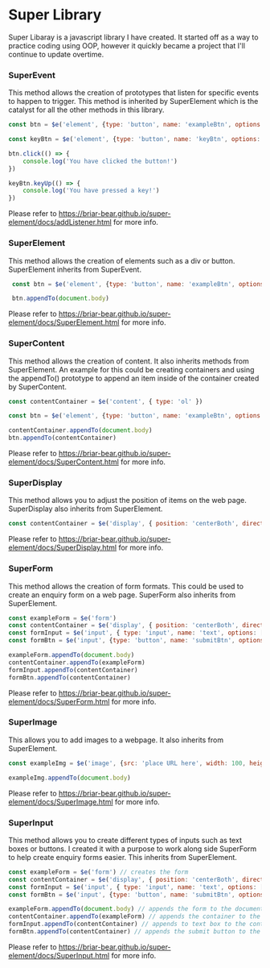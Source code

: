 # Super Library

Super Libaray is a javascript library I have created. It started off as a way to practice coding using OOP, however it quickly became a project that I'll continue to update overtime.

### SuperEvent

This method allows the creation of prototypes that listen for specific events to happen to trigger. This method is inherited by SuperElement which is the catalyst for all the other methods in this library.

```javascript
const btn = $e('element', {type: 'button', name: 'exampleBtn', options: [['value', 'Example']] })

const keyBtn = $e('element', {type: 'button', name: 'keyBtn', options: [['value', 'Key Up']] })

btn.click(() => {
    console.log('You have clicked the button!')
})

keyBtn.keyUp(() => {
    console.log('You have pressed a key!')
})
```

Please refer to https://briar-bear.github.io/super-element/docs/addListener.html for more info.

### SuperElement

This method allows the creation of elements such as a div or button. SuperElement inherits from SuperEvent.

```javascript
 const btn = $e('element', {type: 'button', name: 'exampleBtn', options: [['value', 'Example']] })

 btn.appendTo(document.body)
```

Please refer to https://briar-bear.github.io/super-element/docs/SuperElement.html for more info.

### SuperContent

This method allows the creation of content. It also inherits methods from SuperElement. An example for this could be creating containers and using the appendTo() prototype to append an item inside of the container created by SuperContent.

```javascript
const contentContainer = $e('content', { type: 'ol' })

const btn = $e('element', {type: 'button', name: 'exampleBtn', options: [['value', 'Example']] })

contentContainer.appendTo(document.body)
btn.appendTo(contentContainer)
```

Please refer to https://briar-bear.github.io/super-element/docs/SuperContent.html for more info.

### SuperDisplay

This method allows you to adjust the position of items on the web page. SuperDisplay also inherits from SuperElement.

```javascript
const contentContainer = $e('display', { position: 'centerBoth', direction: 'column' })
```

Please refer to https://briar-bear.github.io/super-element/docs/SuperDisplay.html for more info.

### SuperForm

This method allows the creation of form formats. This could be used to create an enquiry form on a web page. SuperForm also inherits from SuperElement.

```javascript
const exampleForm = $e('form')
const contentContainer = $e('display', { position: 'centerBoth', direction: 'column' })
const formInput = $e('input', { type: 'input', name: 'text', options: [['min', 1], ['max', 20]] })
const formBtn = $e('input', {type: 'button', name: 'submitBtn', options: [['value', 'Submit']] })

exampleForm.appendTo(document.body)
contentContainer.appendTo(exampleForm)
formInput.appendTo(contentContainer)
formBtn.appendTo(contentContainer)
```

Please refer to https://briar-bear.github.io/super-element/docs/SuperForm.html for more info.

### SuperImage

This allows you to add images to a webpage. It also inherits from SuperElement.

```javascript
const exampleImg = $e('image', {src: 'place URL here', width: 100, height: 100}) 

exampleImg.appendTo(document.body)
```

Please refer to https://briar-bear.github.io/super-element/docs/SuperImage.html for more info.

### SuperInput

This method allows you to create different types of inputs such as text boxes or buttons. I created it with a purpose to work along side SuperForm to help create enquiry forms easier. This inherits from SuperElement.

```javascript
const exampleForm = $e('form') // creates the form
const contentContainer = $e('display', { position: 'centerBoth', direction: 'column' }) // creates a container to house different inputs and aligns them to the center of the page
const formInput = $e('input', { type: 'input', name: 'text', options: [['min', 1], ['max', 20]] }) // creates a text box
const formBtn = $e('input', {type: 'button', name: 'submitBtn', options: [['value', 'Submit']] }) // creates a submit button

exampleForm.appendTo(document.body) // appends the form to the document body
contentContainer.appendTo(exampleForm) // appends the container to the form
formInput.appendTo(contentContainer) // appends to text box to the container
formBtn.appendTo(contentContainer) // appends the submit button to the container
```

Please refer to https://briar-bear.github.io/super-element/docs/SuperInput.html for more info.
